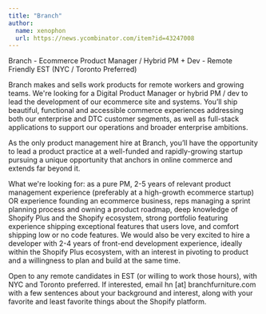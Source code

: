 ```yaml
---
title: "Branch"
author:
  name: xenophon
  url: https://news.ycombinator.com/item?id=43247008
---
```

Branch - Ecommerce Product Manager &#x2F; Hybrid PM + Dev - Remote Friendly EST (NYC &#x2F; Toronto Preferred)

Branch makes and sells work products for remote workers and growing teams. We&#x27;re looking for a Digital Product Manager or hybrid PM &#x2F; dev to lead the development of our ecommerce site and systems. You’ll ship beautiful, functional and accessible commerce experiences addressing both our enterprise and DTC customer segments, as well as full-stack applications to support our operations and broader enterprise ambitions.

As the only product management hire at Branch, you’ll have the opportunity to lead a product practice at a well-funded and rapidly-growing startup pursuing a unique opportunity that anchors in online commerce and extends far beyond it.

What we&#x27;re looking for: as a pure PM, 2-5 years of relevant product management experience (preferably at a high-growth ecommerce startup) OR experience founding an ecommerce business, reps managing a sprint planning process and owning a product roadmap, deep knowledge of Shopify Plus and the Shopify ecosystem, strong portfolio featuring experience shipping exceptional features that users love, and comfort shipping low or no code features. We would also be very excited to hire a developer with 2-4 years of front-end development experience, ideally within the Shopify Plus ecosystem, with an interest in pivoting to product and a willingness to plan and build at the same time.

Open to any remote candidates in EST (or willing to work those hours), with NYC and Toronto preferred. If interested, email hn [at] branchfurniture.com with a few sentences about your background and interest, along with your favorite and least favorite things about the Shopify platform.
<JobApplication />
